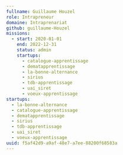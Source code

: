 ```yaml
---
fullname: Guillaume Houzel
role: Intrapreneur
domaine: Intraprenariat
github: guillaume-Houzel
missions:
  - start: 2020-01-01
    end: 2022-12-31
    status: admin
    startups:
      - catalogue-apprentissage
      - dematapprentissage
      - la-bonne-alternance
      - sirius
      - tdb-apprentissage
      - uai_siret
      - voeux-apprentissage
startups:
  - la-bonne-alternance
  - catalogue-apprentissage
  - dematapprentissage
  - sirius
  - tdb-apprentissage
  - uai_siret
  - voeux-apprentissage
uuid: f5af42d9-a9af-48e7-a7ee-88200f68583a
---
```

